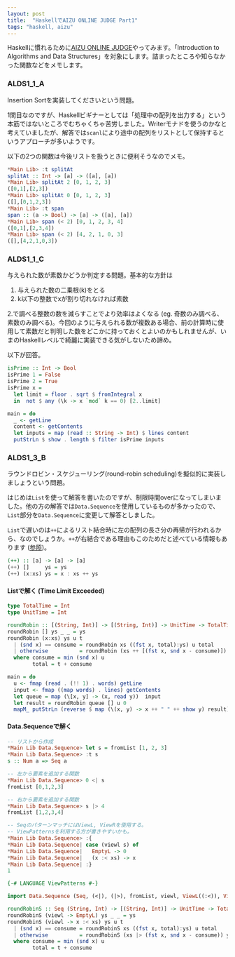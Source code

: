 ```yaml
---
layout: post
title:  "HaskellでAIZU ONLINE JUDGE Part1"
tags: "haskell, aizu"
---
```


Haskellに慣れるために[AIZU ONLINE JUDGE][1]やってみます。「Introduction to Algorithms and Data Structures」を対象にします。詰まったところや知らなかった関数などをメモします。

### ALDS1_1_A

Insertion Sortを実装してくださいという問題。  

1問目なのですが、Haskellビギナーとしては「処理中の配列を出力する」という本筋ではないところでむちゃくちゃ苦労しました。Writerモナドを使うのかなと考えていましたが、解答では`scanl`により途中の配列をリストとして保持するというアプローチが多いようです。  

以下の2つの関数は今後リストを扱うときに便利そうなのでメモ。

```haskell
*Main Lib> :t splitAt
splitAt :: Int -> [a] -> ([a], [a])
*Main Lib> splitAt 2 [0, 1, 2, 3]
([0,1],[2,3])
*Main Lib> splitAt 0 [0, 1, 2, 3]
([],[0,1,2,3])
*Main Lib> :t span
span :: (a -> Bool) -> [a] -> ([a], [a])
*Main Lib> span (< 2) [0, 1, 2, 3, 4]
([0,1],[2,3,4])
*Main Lib> span (< 2) [4, 2, 1, 0, 3]
([],[4,2,1,0,3])
```

### ALDS1_1_C

与えられた数が素数かどうか判定する問題。基本的な方針は

1. 与えられた数の二乗根(k)をとる
2. k以下の整数でxが割り切れなければ素数

2.で調べる整数の数を減らすことでより効率はよくなる (eg. 奇数のみ調べる、素数のみ調べる)。今回のように与えられる数が複数ある場合、前の計算時に使用して素数だと判明した数をどこかに持っておくとよいのかもしれませんが、いまのHaskellレベルで綺麗に実装できる気がしないため諦め。  

以下が回答。

```haskell
isPrime :: Int -> Bool
isPrime 1 = False
isPrime 2 = True
isPrime x =
  let limit = floor . sqrt $ fromIntegral x
  in  not $ any (\k -> x `mod` k == 0) [2..limit]

main = do
  _ <- getLine
  content <- getContents
  let inputs = map (read :: String -> Int) $ lines content
  putStrLn $ show . length $ filter isPrime inputs
```

### ALDS1_3_B

ラウンドロビン・スケジューリング(round-robin scheduling)を擬似的に実装しましょうという問題。  

はじめは`List`を使って解答を書いたのですが、制限時間overになってしまいました。他の方の解答では`Data.Sequence`を使用しているものが多かったので、`List`部分を`Data.Sequence`に変更して解答としました。  

`List`で遅いのは`++`によるリスト結合時に左の配列の長さ分の再帰が行われるから、なのでしょうか。`++`が右結合である理由もこのためだと述べている情報もあります ([参照][2])。

```haskell
(++) :: [a] -> [a] -> [a]
(++) []     ys = ys
(++) (x:xs) ys = x : xs ++ ys
```

#### Listで解く (Time Limit Exceeded)

```haskell
type TotalTime = Int
type UnitTime = Int

roundRobin :: [(String, Int)] -> [(String, Int)] -> UnitTime -> TotalTime -> [(String, Int)]
roundRobin [] ys _ _ = ys
roundRobin (x:xs) ys u t
  | (snd x) == consume = roundRobin xs ((fst x, total):ys) u total
  | otherwise          = roundRobin (xs ++ [(fst x, snd x - consume)]) ys u total
  where consume = min (snd x) u
        total = t + consume

main = do
  u <- fmap (read . (!! 1) . words) getLine
  input <- fmap ((map words) . lines) getContents
  let queue = map (\[x, y] -> (x, read y))  input
  let result = roundRobin queue [] u 0
  mapM_ putStrLn (reverse $ map (\(x, y) -> x ++ " " ++ show y) result)
```

#### Data.Sequenceで解く

```haskell
-- リストから作成
*Main Lib Data.Sequence> let s = fromList [1, 2, 3]
*Main Lib Data.Sequence> :t s
s :: Num a => Seq a

-- 左から要素を追加する関数
*Main Lib Data.Sequence> 0 <| s
fromList [0,1,2,3]

-- 右から要素を追加する関数
*Main Lib Data.Sequence> s |> 4
fromList [1,2,3,4]

-- SeqのパターンマッチにはViewL, ViewRを使用する。
-- ViewPatternsを利用する方が書きやすいかも。
*Main Lib Data.Sequence> :{
*Main Lib Data.Sequence| case (viewl s) of
*Main Lib Data.Sequence|   EmptyL -> 0
*Main Lib Data.Sequence|   (x :< xs) -> x
*Main Lib Data.Sequence| :}
1
```

```haskell
{-# LANGUAGE ViewPatterns #-}

import Data.Sequence (Seq, (<|), (|>), fromList, viewl, ViewL((:<)), ViewL(EmptyL))

roundRobinS :: Seq (String, Int) -> [(String, Int)] -> UnitTime -> TotalTime -> [(String, Int)]
roundRobinS (viewl -> EmptyL) ys _ _ = ys
roundRobinS (viewl -> x :< xs) ys u t
  | (snd x) == consume = roundRobinS xs ((fst x, total):ys) u total
  | otherwise          = roundRobinS (xs |> (fst x, snd x - consume)) ys u total
  where consume = min (snd x) u
        total = t + consume
```

[1]: http://judge.u-aizu.ac.jp/onlinejudge/index.jsp
[2]: http://d.hatena.ne.jp/sirocco/20110107/1294370177
